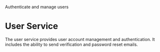 Authenticate and manage users

# User Service

The user service provides user account management and authentication. It includes the ability to 
send verification and password reset emails. 

